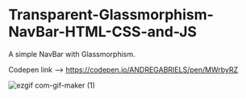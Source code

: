 # Transparent-Glassmorphism-NavBar-HTML-CSS-and-JS
A simple NavBar with Glassmorphism. 
 
Codepen link --> https://codepen.io/ANDREGABRIELS/pen/MWrbyRZ

![ezgif com-gif-maker (1)](https://user-images.githubusercontent.com/60861872/159612526-852126e6-cdce-438c-b69b-a564666f20f7.gif)
